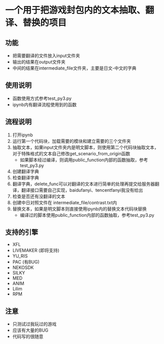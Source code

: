 # 一个用于把游戏封包内的文本抽取、翻译、替换的项目

## 功能
* 把需要翻译的文件放入input文件夹
* 输出的结果在output文件夹
* 中间的结果在intermediate_file文件夹，主要是日文-中文的字典

## 使用说明
* 函数使用方式参考test_py3.py
* ipynb内有翻译流程使用到的函数

## 流程说明
1. 打开ipynb
2. 运行第一个代码块，加载需要的模块和建立需要的三个文件夹
3. 抽取文本，如果input文件夹内是明文脚本，则使用第二个代码块抽取文本，对于特殊格式的文本自己修改get_scenario_from_origin函数
   * 如果脚本经过编译，则调用public_function内部的函数抽取，参考test_py3.py
4. 创建翻译字典
5. 检查翻译字典
6. 翻译字典，delete_func可以对翻译的文本进行简单的处理再提交给服务器翻译，翻译接口需要自己实现，baidufanyi、tencentfanyi我没有给出
7. 检查是否还有没翻译的文本
8. 创建中日对照文件在 intermediate_file/contrast.txt内
9. 替换文本，如果是明文脚本则直接使用ipynb内的替换文本代码块替换
   * 编译过的脚本使用public_function内部的函数抽取，参考test_py3.py

## 支持的引擎
* XFL
* LIVEMAKER (即将支持)
* YU_RIS
* PAC (有BUG)
* NEKOSDK
* SILKY
* MED
* ANIM
* Lilim
* RPM

## 注意
* 只测试过我玩过的游戏
* 应该有大量的BUG
* 代码写的很随意
